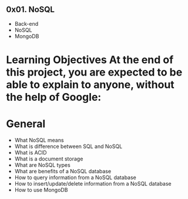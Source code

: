 ## 0x01. NoSQL
* Back-end
* NoSQL
* MongoDB

# Learning Objectives At the end of this project, you are expected to be able to explain to anyone, without the help of Google:

# General
* What NoSQL means
* What is difference between SQL and NoSQL
* What is ACID
* What is a document storage
* What are NoSQL types
* What are benefits of a NoSQL database
* How to query information from a NoSQL database
* How to insert/update/delete information from a NoSQL database
* How to use MongoDB
